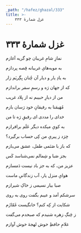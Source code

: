 ```yaml
---
_path: "/hafez/ghazal/333"
title: >-
    غزل شمارهٔ ۳۳۳
---
```

# غزل شمارهٔ ۳۳۳

<div class="b" id="bn1"><div class="m1"><p>نمازِ شامِ غریبان چو گریه آغازم</p></div>
<div class="m2"><p>به مویه‌هایِ غریبانه قِصه پردازم</p></div></div>
<div class="b" id="bn2"><div class="m1"><p>به یادِ یار و دیار آن چُنان بِگِریَم زار</p></div>
<div class="m2"><p>که از جهان رَه و رسمِ سفر براندازم</p></div></div>
<div class="b" id="bn3"><div class="m1"><p>من از دیارِ حبیبم نه از بِلاد غریب</p></div>
<div class="m2"><p>مُهَیمَنا به رفیقانِ خود رَسان بازم</p></div></div>
<div class="b" id="bn4"><div class="m1"><p>خدای را مددی ای رفیقِ رَه تا من</p></div>
<div class="m2"><p>به کویِ میکده دیگر عَلَم برافرازم</p></div></div>
<div class="b" id="bn5"><div class="m1"><p>خِرَد ز پیریِ من کِی حساب برگیرد؟</p></div>
<div class="m2"><p>که باز با صَنَمی طفل، عشق می‌بازم</p></div></div>
<div class="b" id="bn6"><div class="m1"><p>بجز صَبا و شِمالم نمی‌شناسد کَس</p></div>
<div class="m2"><p>عزیز من، که به جز باد نیست دَمسازم</p></div></div>
<div class="b" id="bn7"><div class="m1"><p>هوایِ منزل یار، آب زندگانیِ ماست</p></div>
<div class="m2"><p>صبا بیار نسیمی ز خاکِ شیرازم</p></div></div>
<div class="b" id="bn8"><div class="m1"><p>سرشکم آمد و عیبم بگفت روی به روی</p></div>
<div class="m2"><p>شکایت از کِه کنم؟ خانگیست غَمّازَم</p></div></div>
<div class="b" id="bn9"><div class="m1"><p>ز چَنگِ زهره شنیدم که صبحدم می‌گفت</p></div>
<div class="m2"><p>غلامِ حافظِ خوش لهجهٔ خوش آوازم</p></div></div>
